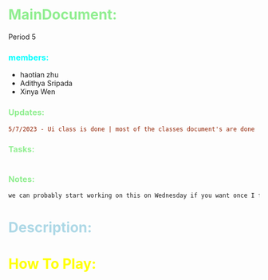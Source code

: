 # <span style="color:lightgreen;">MainDocument:</span>
Period 5
### <span style="color:cyan;">members:</span>
* haotian zhu
* Adithya Sripada
* Xinya Wen

### <span style="color:lightgreen;">Updates:</span>
```diff
5/7/2023 - Ui class is done | most of the classes document's are done 
```
### <span style="color:lightgreen;">Tasks:</span>
```diff

```
### <span style="color:lightgreen;">Notes:</span>
```diff
we can probably start working on this on Wednesday if you want once I finish the final few documents for classes - hao
```


# <span style="color:lightblue;">Description:</span> 

# <span style="color:yellow;">How To Play:</span>